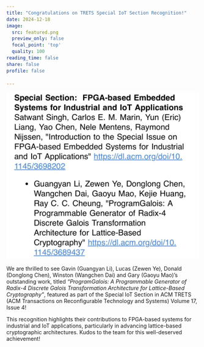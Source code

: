 ```yaml
---
title: "Congratulations on TRETS Special IoT Section Recognition!"
date: 2024-12-18
image:
  src: featured.png
  preview_only: false
  focal_point: 'top'
  quality: 100
reading_time: false
share: false
profile: false

---
```


<!--more-->

![](image.jpg)

We are thrilled to see Gavin (Guangyan Li), Lucas (Zewen Ye), Donald (Donglong Chen), Winston (Wangchen Dai) and Gary (Gaoyu Mao)’s outstanding work, titled
*“ProgramGalois: A Programmable Generator of Radix-4 Discrete Galois Transformation Architecture for Lattice-Based Cryptography”*,
featured as part of the Special IoT Section in ACM TRETS (ACM Transactions on Reconfigurable Technology and Systems) Volume 17, Issue 4!

This recognition highlights their contributions to FPGA-based systems for industrial and IoT applications, particularly in advancing lattice-based cryptographic architectures. Kudos to the team for this well-deserved achievement!